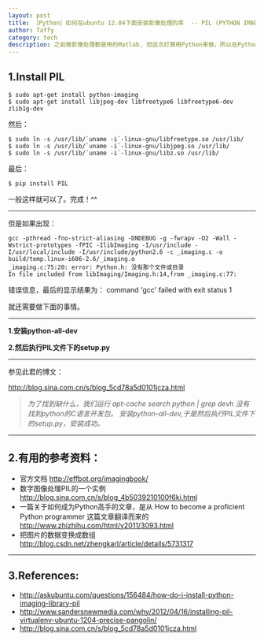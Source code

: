 ```yaml
---
layout: post
title: ［Python］如何在ubuntu 12.04下面安装影像处理的库  -- PIL (PYTHON IMAGE LIBRARY)
author: Taffy 
category: tech
description: 之前做影像处理都是用的Matlab, 但这次打算用Python来做，所以在Python上面安装PIL，安装的环境是ubuntu12.04, Python 2.7.3, GCC 4.6.3
---
```


<!--下面是正文-->
## 1.Install PIL

    $ sudo apt-get install python-imaging
    $ sudo apt-get install libjpeg-dev libfreetype6 libfreetype6-dev zlib1g-dev

然后：

    $ sudo ln -s /usr/lib/`uname -i`-linux-gnu/libfreetype.so /usr/lib/
    $ sudo ln -s /usr/lib/`uname -i`-linux-gnu/libjpeg.so /usr/lib/
    $ sudo ln -s /usr/lib/`uname -i`-linux-gnu/libz.so /usr/lib/

最后：

    $ pip install PIL

一般这样就可以了。完成！^^

----------
但是如果出现：

    gcc -pthread -fno-strict-aliasing -DNDEBUG -g -fwrapv -O2 -Wall -Wstrict-prototypes -fPIC -IlibImaging -I/usr/include -I/usr/local/include -I/usr/include/python2.6 -c _imaging.c -o build/temp.linux-i686-2.6/_imaging.o
    _imaging.c:75:20: error: Python.h: 没有那个文件或目录
    In file included from libImaging/Imaging.h:14,from _imaging.c:77:
    
错误信息，最后的显示结果为：
    command 'gcc' failed with exit status 1
 
就还需要做下面的事情。

----------

**1.安装python-all-dev**

**2.然后执行PIL文件下的setup.py**

----------
参见此君的博文：

<http://blog.sina.com.cn/s/blog_5cd78a5d0101jcza.html>

>*为了找到缺什么，我们运行*
>   *apt-cache search python | grep dev*h
>*没有找到python的C语言开发包。*
>*安装python-all-dev,于是然后执行PIL文件下的setup.py，安装成功。*

--------------

## 2.有用的参考资料：

- 官方文档 <http://effbot.org/imagingbook/>
- 数字图像处理PIL的一个实例 <http://blog.sina.com.cn/s/blog_4b5039210100f6ki.html>
- 一篇关于如何成为Python高手的文章，是从 How to become a proficient Python programmer 这篇文章翻译而来的 <http://www.zhizhihu.com/html/y2011/3093.html>
- 把图片的数据变换成数组<http://blog.csdn.net/zhengkarl/article/details/5731317>

--------------
## 3.References:

- <http://askubuntu.com/questions/156484/how-do-i-install-python-imaging-library-pil>
- <http://www.sandersnewmedia.com/why/2012/04/16/installing-pil-virtualenv-ubuntu-1204-precise-pangolin/>
- <http://blog.sina.com.cn/s/blog_5cd78a5d0101jcza.html>

<!--下面的部分是用来代码高亮的-->

<script type="text/javascript">
     $('pre').addClass('prettyprint linenums')
</script>

<script src="https://google-code-prettify.googlecode.com/svn/loader/run_prettify.js?skin=sunburst"></script>
